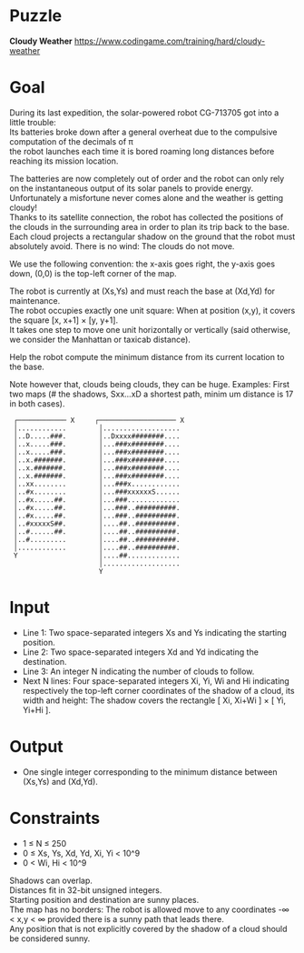 # Puzzle
**Cloudy Weather** https://www.codingame.com/training/hard/cloudy-weather

# Goal
During its last expedition, the solar-powered robot CG-713705 got into a little trouble:  
Its batteries broke down after a general overheat due to the compulsive computation of the decimals of π  
the robot launches each time it is bored roaming long distances before reaching its mission location.  

The batteries are now completely out of order and the robot can only rely on the instantaneous output of its solar panels to provide energy.  
Unfortunately a misfortune never comes alone and the weather is getting cloudy!  
Thanks to its satellite connection, the robot has collected the positions of the clouds in the surrounding area in order to plan its trip back to the base.  
Each cloud projects a rectangular shadow on the ground that the robot must absolutely avoid. There is no wind: The clouds do not move.  

We use the following convention: the x-axis goes right, the y-axis goes down, (0,0) is the top-left corner of the map.  

The robot is currently at (Xs,Ys) and must reach the base at (Xd,Yd) for maintenance.  
The robot occupies exactly one unit square: When at position (x,y), it covers the square [x, x+1] × [y, y+1].  
It takes one step to move one unit horizontally or vertically (said otherwise, we consider the Manhattan or taxicab distance).  

Help the robot compute the minimum distance from its current location to the base.  

Note however that, clouds being clouds, they can be huge.
Examples: First two maps (# the shadows, Sxx...xD a shortest path, minim  um distance is 17 in both cases).
```
 ┌──────────── X     ┌─────────────────── X
 │............        │...................
 │..D.....###.        │..Dxxxx########....
 │..x.....###.        │...###x########....
 │..x.....###.        │...###x########....
 │..x.#######.        │...###x########....
 │..x.#######.        │...###x########....
 │..x.#######.        │...###x########....
 │..xx........        │...###x............
 │..#x........        │...###xxxxxxS......
 │..#x.....##.        │...###.............
 │..#x.....##.        │...###..##########.
 │..#x.....##.        │...###..##########.
 │..#xxxxxS##.        │....##..##########.
 │..#......##.        │....##..##########.
 │..#.........        │....##..##########.
 │............        │....##..##########.
 Y                    │....##.............
                      │...................
                      Y
```

# Input
* Line 1: Two space-separated integers Xs and Ys indicating the starting position.
* Line 2: Two space-separated integers Xd and Yd indicating the destination.
* Line 3: An integer N indicating the number of clouds to follow.
* Next N lines: Four space-separated integers Xi, Yi, Wi and Hi indicating respectively the top-left corner coordinates of the shadow of a cloud, its width and height: The shadow covers the rectangle [ Xi, Xi+Wi ] × [ Yi, Yi+Hi ].

# Output
* One single integer corresponding to the minimum distance between (Xs,Ys) and (Xd,Yd).

# Constraints
* 1 ≤ N ≤ 250
* 0 ≤ Xs, Ys, Xd, Yd, Xi, Yi < 10^9
* 0 < Wi, Hi < 10^9

Shadows can overlap.  
Distances fit in 32-bit unsigned integers.  
Starting position and destination are sunny places.  
The map has no borders: The robot is allowed move to any coordinates -∞ < x,y < ∞ provided there is a sunny path that leads there.  
Any position that is not explicitly covered by the shadow of a cloud should be considered sunny.  
